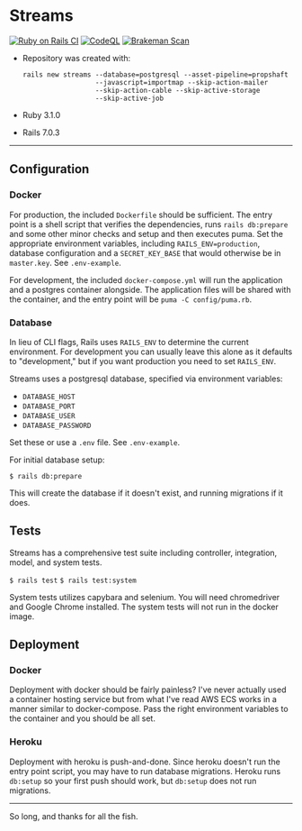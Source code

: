 # Streams

[![Ruby on Rails CI](https://github.com/rakaur/streams/actions/workflows/rubyonrails.yml/badge.svg)](https://github.com/rakaur/streams/actions/workflows/rubyonrails.yml)
[![CodeQL](https://github.com/rakaur/streams/actions/workflows/codeql-analysis.yml/badge.svg)](https://github.com/rakaur/streams/actions/workflows/codeql-analysis.yml)
[![Brakeman Scan](https://github.com/rakaur/streams/actions/workflows/brakeman.yml/badge.svg)](https://github.com/rakaur/streams/actions/workflows/brakeman.yml)


* Repository was created with:

  ```
  rails new streams --database=postgresql --asset-pipeline=propshaft
                    --javascript=importmap --skip-action-mailer
                    --skip-action-cable --skip-active-storage
                    --skip-active-job
  ```

* Ruby 3.1.0

* Rails 7.0.3

---

## Configuration

### Docker

For production, the included `Dockerfile` should be sufficient. The entry point
is a shell script that verifies the dependencies, runs `rails db:prepare` and
some other minor checks and setup and then executes puma. Set the
appropriate environment variables, including `RAILS_ENV=production`, database
configuration and a `SECRET_KEY_BASE` that would otherwise be in `master.key`.
See `.env-example`.

For development, the included `docker-compose.yml` will run the application and
a postgres container alongside. The application files will be shared with the
container, and the entry point will be `puma -C config/puma.rb`.

### Database

In lieu of CLI flags, Rails uses `RAILS_ENV` to determine the current
environment. For development you can usually leave this alone as it defaults to
"development," but if you want production you need to set `RAILS_ENV`.

Streams uses a postgresql database, specified via environment variables:

* `DATABASE_HOST`
* `DATABASE_PORT`
* `DATABASE_USER`
* `DATABASE_PASSWORD`

Set these or use a `.env` file. See `.env-example`.

For initial database setup:

  `$ rails db:prepare`

This will create the database if it doesn't exist, and running migrations if it
does.

## Tests

Streams has a comprehensive test suite including controller, integration, model,
and system tests.

  `$ rails test`
  `$ rails test:system`

System tests utilizes capybara and selenium. You will need chromedriver and
Google Chrome installed. The system tests will not run in the docker image.

## Deployment

### Docker

Deployment with docker should be fairly painless? I've never actually used a
container hosting service but from what I've read AWS ECS works in a manner
similar to docker-compose. Pass the right environment variables to the container
and you should be all set.

### Heroku

Deployment with heroku is push-and-done. Since heroku doesn't run the entry
point script, you may have to run database migrations. Heroku runs `db:setup` so
your first push should work, but `db:setup` does not run migrations.

---

So long, and thanks for all the fish.
